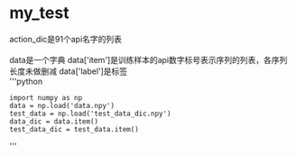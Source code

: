 # my_test
action_dic是91个api名字的列表 <br>  
data是一个字典 data['item']是训练样本的api数字标号表示序列的列表，各序列长度未做删减  data['label']是标签 <br>
'''python
    
    import numpy as np
    data = np.load('data.npy')
    test_data = np.load('test_data_dic.npy')
    data_dic = data.item()
    test_data_dic = test_data.item()
    
'''
